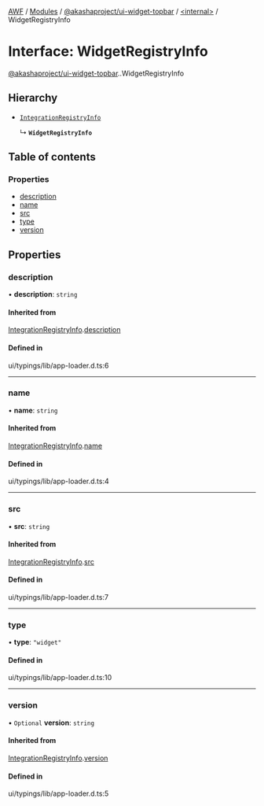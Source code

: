 [AWF](../README.md) / [Modules](../modules.md) / [@akashaproject/ui-widget-topbar](../modules/akashaproject_ui_widget_topbar.md) / [<internal\>](../modules/akashaproject_ui_widget_topbar._internal_.md) / WidgetRegistryInfo

# Interface: WidgetRegistryInfo

[@akashaproject/ui-widget-topbar](../modules/akashaproject_ui_widget_topbar.md).[<internal>](../modules/akashaproject_ui_widget_topbar._internal_.md).WidgetRegistryInfo

## Hierarchy

- [`IntegrationRegistryInfo`](akashaproject_ui_widget_topbar._internal_.IntegrationRegistryInfo.md)

  ↳ **`WidgetRegistryInfo`**

## Table of contents

### Properties

- [description](akashaproject_ui_widget_topbar._internal_.WidgetRegistryInfo.md#description)
- [name](akashaproject_ui_widget_topbar._internal_.WidgetRegistryInfo.md#name)
- [src](akashaproject_ui_widget_topbar._internal_.WidgetRegistryInfo.md#src)
- [type](akashaproject_ui_widget_topbar._internal_.WidgetRegistryInfo.md#type)
- [version](akashaproject_ui_widget_topbar._internal_.WidgetRegistryInfo.md#version)

## Properties

### description

• **description**: `string`

#### Inherited from

[IntegrationRegistryInfo](akashaproject_ui_widget_topbar._internal_.IntegrationRegistryInfo.md).[description](akashaproject_ui_widget_topbar._internal_.IntegrationRegistryInfo.md#description)

#### Defined in

ui/typings/lib/app-loader.d.ts:6

___

### name

• **name**: `string`

#### Inherited from

[IntegrationRegistryInfo](akashaproject_ui_widget_topbar._internal_.IntegrationRegistryInfo.md).[name](akashaproject_ui_widget_topbar._internal_.IntegrationRegistryInfo.md#name)

#### Defined in

ui/typings/lib/app-loader.d.ts:4

___

### src

• **src**: `string`

#### Inherited from

[IntegrationRegistryInfo](akashaproject_ui_widget_topbar._internal_.IntegrationRegistryInfo.md).[src](akashaproject_ui_widget_topbar._internal_.IntegrationRegistryInfo.md#src)

#### Defined in

ui/typings/lib/app-loader.d.ts:7

___

### type

• **type**: ``"widget"``

#### Defined in

ui/typings/lib/app-loader.d.ts:10

___

### version

• `Optional` **version**: `string`

#### Inherited from

[IntegrationRegistryInfo](akashaproject_ui_widget_topbar._internal_.IntegrationRegistryInfo.md).[version](akashaproject_ui_widget_topbar._internal_.IntegrationRegistryInfo.md#version)

#### Defined in

ui/typings/lib/app-loader.d.ts:5

